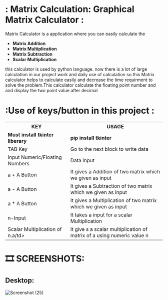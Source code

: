 # : Matrix Calculation: Graphical Matrix Calculator :
Matrix Calculator is a application where you can easily calculate the <b><ul><li>Matrix Addition</li> <li>Matrix Multiplication</li> <li>Matrix Subtraction</li> <li>Scalar Multiplication</li></ul></b> this calculator is used by python language. now there is a lot of large calculation in our project work and daily use of calculation so this Matrix calculator helps to calculate easily and decrease the time requirment to solve the problem.This calculator calculate the floating point number and and display the two point value after decimal

#  :Use of keys/button in this project :
<table>
  <tr>
    <th>KEY</th>
    <th>USAGE</th>
  </tr>
  <tr>
    <td><b>Must install tkinter liberary</b></td>
    <td><b>pip install tkinter<b/></td>
  </tr>
  <tr>
    <td>TAB Key</td>
    <td>Go to the next block to write data</td>
  </tr>
  <tr>
    <td>Input Numeric/Floating Numbers</td>
    <td>Data Input</td>
  </tr>
  <tr>
    <td>a + A Button</td>
    <td>It gives a Addition of two matrix which we given as input</td>
  </tr>
  <tr>
    <td>a - A Button</td>
    <td>It gives a Subtraction of two matrix which we given as input</td>
  </tr>
  <tr>
    <td>a * A Button</td>
    <td>It gives a Multiplication of two matrix which we given as input</td>
  </tr>
  <tr>
    <td>n-Input</td>
    <td>It takes a input for a scalar Multiplication</td>
  </tr>
  <tr>
    <td>Scalar Multiplication of n.a/td>
    <td>It give s a scalar multiplication of matrix of a using numeric value n</td>
  </tr>
 </table>


# :film_strip: SCREENSHOTS:
## Desktop:

![Screenshot (25)](https://github.com/divyank-jain-singhvi/Matrix-Calculator/assets/119522879/e8890e15-c891-4976-aa86-833154b71eec)





